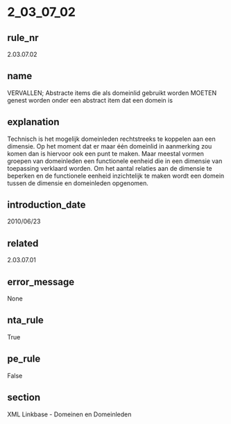 # 2_03_07_02

## rule_nr
2.03.07.02

## name
VERVALLEN; Abstracte items die als domeinlid gebruikt worden MOETEN genest worden onder een abstract item dat een domein is

## explanation
Technisch is het mogelijk domeinleden rechtstreeks te koppelen aan een dimensie. Op het moment dat er maar één domeinlid in aanmerking zou komen dan is hiervoor ook een punt te maken. Maar meestal vormen groepen van domeinleden een functionele eenheid die in een dimensie van toepassing verklaard worden. Om het aantal relaties aan de dimensie te beperken en de functionele eenheid inzichtelijk te maken wordt een domein tussen de dimensie en domeinleden opgenomen.

## introduction_date
2010/06/23

## related
2.03.07.01

## error_message
None

## nta_rule
True

## pe_rule
False

## section
XML Linkbase - Domeinen en Domeinleden


